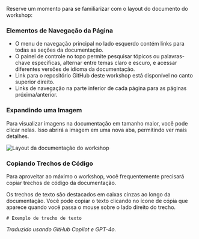 Reserve um momento para se familiarizar com o layout do documento do workshop:

### Elementos de Navegação da Página

- O menu de navegação principal no lado esquerdo contém links para todas as seções da documentação.
- O painel de controle no topo permite pesquisar tópicos ou palavras-chave específicas, alternar entre temas claro e escuro, e acessar diferentes versões de idioma da documentação.
- Link para o repositório GitHub deste workshop está disponível no canto superior direito.
- Links de navegação na parte inferior de cada página para as páginas próxima/anterior.

### Expandindo uma Imagem

Para visualizar imagens na documentação em tamanho maior, você pode clicar nelas. Isso abrirá a imagem em uma nova aba, permitindo ver mais detalhes.

![Layout da documentação do workshop](media/document-layout.png)

### Copiando Trechos de Código

Para aproveitar ao máximo o workshop, você frequentemente precisará copiar trechos de código da documentação.

Os trechos de texto são destacados em caixas cinzas ao longo da documentação. Você pode copiar o texto clicando no ícone de cópia que aparece quando você passa o mouse sobre o lado direito do trecho.

```text
# Exemplo de trecho de texto
```

*Traduzido usando GitHub Copilot e GPT-4o.*
